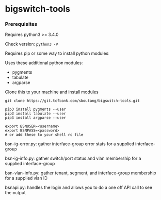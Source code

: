 # bigswitch-tools

### Prerequisites

Requires python3 >= 3.4.0

Check version: `python3 -V`

Requires pip or some way to install python modules:

Uses these additional python modules:

- pygments
- tabulate
- argparse


Clone this to your machine and install modules

```
git clone https://git.tcfbank.com/sboutang/bigswitch-tools.git

pip3 install pygments --user
pip3 install tabulate --user
pip3 install argparse --user

export BSNUSER=<username>
export BSNPASS=<password>
# or add these to your shell rc file
```

bsn-ig-error.py: gather interface-group error stats for a supplied interface-group

bsn-ig-info.py: gather switch/port status and vlan membership for a supplied interface-group

bsn-vlan-info.py: gather tenant, segment, and interface-group membership for a supplied vlan ID

bsnapi.py: handles the login and allows you to do a one off API call to see the output



